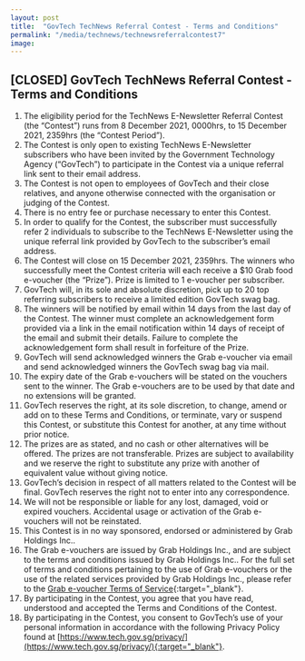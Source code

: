 ```yaml
---
layout: post
title:  "GovTech TechNews Referral Contest - Terms and Conditions"
permalink: "/media/technews/technewsreferralcontest7"
image: 
---
```


## [CLOSED] GovTech TechNews Referral Contest - Terms and Conditions

1. The eligibility period for the TechNews E-Newsletter Referral Contest (the “Contest”) runs from 8 December 2021, 0000hrs, to 15 December 2021, 2359hrs (the “Contest Period”).
2. The Contest is only open to existing TechNews E-Newsletter subscribers who have been invited by the Government Technology Agency (“GovTech”) to participate in the Contest via a unique referral link sent to their email address.
3. The Contest is not open to employees of GovTech and their close relatives, and anyone otherwise connected with the organisation or judging of the Contest.
4. There is no entry fee or purchase necessary to enter this Contest.
5. In order to qualify for the Contest, the subscriber must successfully refer 2 individuals to subscribe to the TechNews E-Newsletter using the unique referral link provided by GovTech to the subscriber’s email address.
6. The Contest will close on 15 December 2021, 2359hrs. The winners who successfully meet the Contest criteria will each receive a $10 Grab food e-voucher (the “Prize”). Prize is limited to 1 e-voucher per subscriber.
7. GovTech will, in its sole and absolute discretion, pick up to 20 top referring subscribers to receive a limited edition GovTech swag bag.
8. The winners will be notified by email within 14 days from the last day of the Contest. The winner must complete an acknowledgement form provided via a link in the email notification within 14 days of receipt of the email and submit their details. Failure to complete the acknowledgement form shall result in forfeiture of the Prize.
9. GovTech will send acknowledged winners the Grab e-voucher via email and send acknowledged winners the GovTech swag bag via mail.
10. The expiry date of the Grab e-vouchers will be stated on the vouchers sent to the winner. The Grab e-vouchers are to be used by that date and no extensions will be granted.
11. GovTech reserves the right, at its sole discretion, to change, amend or add on to these Terms and Conditions, or terminate, vary or suspend this Contest, or substitute this Contest for another, at any time without prior notice.
12. The prizes are as stated, and no cash or other alternatives will be offered. The prizes are not transferable. Prizes are subject to availability and we reserve the right to substitute any prize with another of equivalent value without giving notice.
13. GovTech’s decision in respect of all matters related to the Contest will be final. GovTech reserves the right not to enter into any correspondence.
14. We will not be responsible or liable for any lost, damaged, void or expired vouchers. Accidental usage or activation of the Grab e-vouchers will not be reinstated.
15. This Contest is in no way sponsored, endorsed or administered by Grab Holdings Inc..
16. The Grab e-vouchers are issued by Grab Holdings Inc., and are subject to the terms and conditions issued by Grab Holdings Inc.. For the full set of terms and conditions pertaining to the use of Grab e-vouchers or the use of the related services provided by Grab Holdings Inc., please refer to the [Grab e-voucher Terms of Service](https://gifts.grab.com/sg/terms-of-use/){:target="_blank"}.
17. By participating in the Contest, you agree that you have read, understood and accepted the Terms and Conditions of the Contest.
18. By participating in the Contest, you consent to GovTech’s use of your personal information in accordance with the following Privacy Policy found at [https://www.tech.gov.sg/privacy/](https://www.tech.gov.sg/privacy/){:target="_blank"}.

